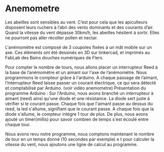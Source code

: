# Anemometre

Les abeilles sont sensibles au vent. C’est pour cela que les apiculteurs disposent leurs ruchers à l’abri des vents dominants 
et des courants d’air.  
Quand la vitesse du vent dépasse 30km/h, les abeilles hésitent à sortir. Elles ne pourront pas aller récolter pollen et nectar.

L'anémomètre est composé de 3 coupoles fixées à un mât mobile sur un axe. 
Ces éléments ont été dessinés en 3D sur tinkercad, et imprimés au FabLab des Bains douches numériques de Flers.

Pour compter le nombre de tours, nous allons placer un interrupteur Reed à la base de l’anémomètre 
et un aimant sur l'axe de l’anémomètre. Nous programmons le compteur grâce à l'arduino.
A chaque passage de l’aimant, l’interrupteur Reed laisse passer un courant électrique, 
ce qui sera détecté et comptabilisé par Arduino.  (voir vidéo anemometre)
Présentation du programme Arduino :
Sur l'Arduino, nous avons branché un interrupteur à aimant (reed) ainsi qu'une diode et une résistance. 
La diode sert juste à vérifier si le courant passe. Chaque fois que l'aimant passe au dessus du reed, la led s'allume,
signifiant que le courant passe. A chaque fois que la diode s'allume, le compteur intègre 1 tour de plus. 
De plus, nous avons ajouté un timer(millis) pour savoir combien de temps s'est écoulé entre chaque tour.


Nous avons revu notre programme, nous comptons maintenant le nombre de tour en un temps donné (10 secondes par exemple) e
t pour calculer la vitesse du vent, nous ajoutons une ligne de calcul au programme.

